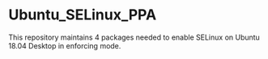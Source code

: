 # Ubuntu_SELinux_PPA
This repository maintains 4 packages needed to enable SELinux on Ubuntu 18.04 Desktop in enforcing mode.
